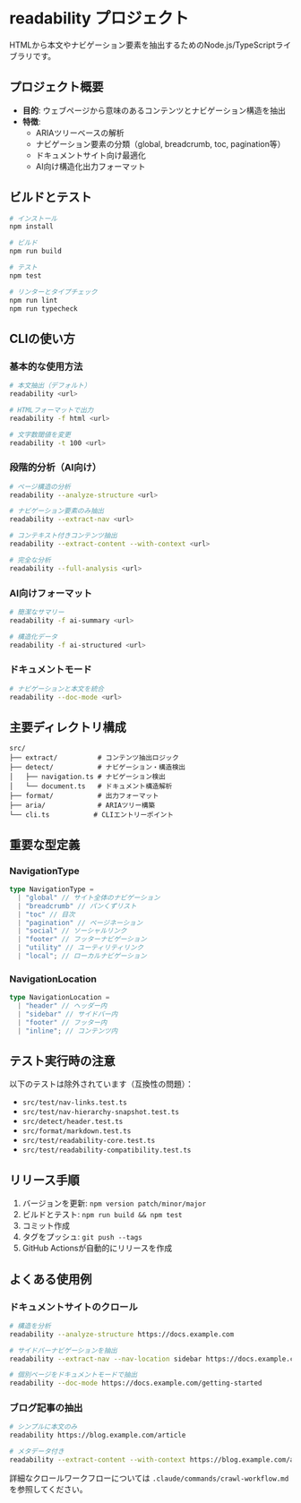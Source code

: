 # readability プロジェクト

HTMLから本文やナビゲーション要素を抽出するためのNode.js/TypeScriptライブラリです。

## プロジェクト概要

- **目的**: ウェブページから意味のあるコンテンツとナビゲーション構造を抽出
- **特徴**:
  - ARIAツリーベースの解析
  - ナビゲーション要素の分類（global, breadcrumb, toc, pagination等）
  - ドキュメントサイト向け最適化
  - AI向け構造化出力フォーマット

## ビルドとテスト

```bash
# インストール
npm install

# ビルド
npm run build

# テスト
npm test

# リンターとタイプチェック
npm run lint
npm run typecheck
```

## CLIの使い方

### 基本的な使用方法

```bash
# 本文抽出（デフォルト）
readability <url>

# HTMLフォーマットで出力
readability -f html <url>

# 文字数閾値を変更
readability -t 100 <url>
```

### 段階的分析（AI向け）

```bash
# ページ構造の分析
readability --analyze-structure <url>

# ナビゲーション要素のみ抽出
readability --extract-nav <url>

# コンテキスト付きコンテンツ抽出
readability --extract-content --with-context <url>

# 完全な分析
readability --full-analysis <url>
```

### AI向けフォーマット

```bash
# 簡潔なサマリー
readability -f ai-summary <url>

# 構造化データ
readability -f ai-structured <url>
```

### ドキュメントモード

```bash
# ナビゲーションと本文を統合
readability --doc-mode <url>
```

## 主要ディレクトリ構成

```
src/
├── extract/          # コンテンツ抽出ロジック
├── detect/           # ナビゲーション・構造検出
│   ├── navigation.ts # ナビゲーション検出
│   └── document.ts   # ドキュメント構造解析
├── format/           # 出力フォーマット
├── aria/             # ARIAツリー構築
└── cli.ts           # CLIエントリーポイント
```

## 重要な型定義

### NavigationType

```typescript
type NavigationType =
  | "global" // サイト全体のナビゲーション
  | "breadcrumb" // パンくずリスト
  | "toc" // 目次
  | "pagination" // ページネーション
  | "social" // ソーシャルリンク
  | "footer" // フッターナビゲーション
  | "utility" // ユーティリティリンク
  | "local"; // ローカルナビゲーション
```

### NavigationLocation

```typescript
type NavigationLocation =
  | "header" // ヘッダー内
  | "sidebar" // サイドバー内
  | "footer" // フッター内
  | "inline"; // コンテンツ内
```

## テスト実行時の注意

以下のテストは除外されています（互換性の問題）：

- `src/test/nav-links.test.ts`
- `src/test/nav-hierarchy-snapshot.test.ts`
- `src/detect/header.test.ts`
- `src/format/markdown.test.ts`
- `src/test/readability-core.test.ts`
- `src/test/readability-compatibility.test.ts`

## リリース手順

1. バージョンを更新: `npm version patch/minor/major`
2. ビルドとテスト: `npm run build && npm test`
3. コミット作成
4. タグをプッシュ: `git push --tags`
5. GitHub Actionsが自動的にリリースを作成

## よくある使用例

### ドキュメントサイトのクロール

```bash
# 構造を分析
readability --analyze-structure https://docs.example.com

# サイドバーナビゲーションを抽出
readability --extract-nav --nav-location sidebar https://docs.example.com

# 個別ページをドキュメントモードで抽出
readability --doc-mode https://docs.example.com/getting-started
```

### ブログ記事の抽出

```bash
# シンプルに本文のみ
readability https://blog.example.com/article

# メタデータ付き
readability --extract-content --with-context https://blog.example.com/article
```

詳細なクロールワークフローについては `.claude/commands/crawl-workflow.md` を参照してください。
